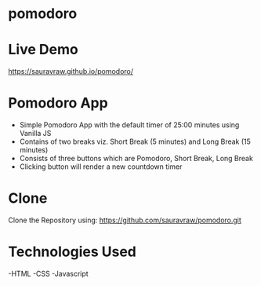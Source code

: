 # pomodoro

# Live Demo

https://sauravraw.github.io/pomodoro/

# Pomodoro App

- Simple Pomodoro App with the default timer of 25:00 minutes using Vanilla JS
- Contains of two breaks viz. Short Break (5 minutes) and Long Break (15 minutes)
- Consists of three buttons which are Pomodoro, Short Break, Long Break
- Clicking button will render a new countdown timer

# Clone

Clone the Repository using: https://github.com/sauravraw/pomodoro.git

# Technologies Used

-HTML
-CSS
-Javascript

